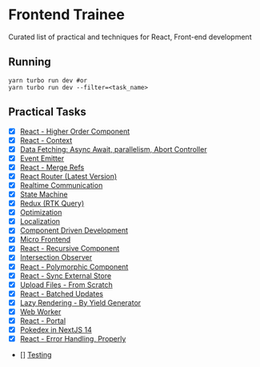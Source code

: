 # Frontend Trainee

Curated list of practical and techniques for React, Front-end development

## Running

```shell
yarn turbo run dev #or
yarn turbo run dev --filter=<task_name>
```

## Practical Tasks

- [x] [React - Higher Order Component](apps/higher-order-component)
- [x] [React - Context](apps/context)
- [x] [Data Fetching: Async Await, parallelism, Abort Controller](apps/data-fetching)
- [x] [Event Emitter](apps/event-emitter)
- [x] [React - Merge Refs](apps/merge-refs)
- [x] [React Router (Latest Version)](apps/react-router)
- [x] [Realtime Communication](apps/realtime-communication)
- [x] [State Machine](apps/state-machine)
- [x] [Redux (RTK Query)](apps/redux)
- [x] [Optimization](apps/optimization)
- [x] [Localization](apps/localization)
- [x] [Component Driven Development](apps/component-driven-development)
- [x] [Micro Frontend](apps/micro-frontend)
- [x] [React - Recursive Component](apps/recursive-component)
- [x] [Intersection Observer](apps/intersection-observer)
- [x] [React - Polymorphic Component](apps/polymorphic-component)
- [x] [React - Sync External Store](apps/sync-external-store)
- [x] [Upload Files - From Scratch](apps/upload)
- [x] [React - Batched Updates](apps/batched-updates)
- [x] [Lazy Rendering - By Yield Generator](apps/lazy-rendering)
- [x] [Web Worker](apps/web-worker)
- [x] [React - Portal](apps/portal)
- [x] [Pokedex in NextJS 14](https://github.com/natserract/pokedex)
- [x] [React - Error Handling, Properly](apps/react-error-handling)
- [] [Testing](apps/testing)
